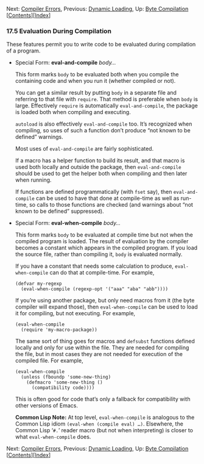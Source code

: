 <!-- This is the GNU Emacs Lisp Reference Manual
corresponding to Emacs version 27.2.

Copyright (C) 1990-1996, 1998-2021 Free Software Foundation,
Inc.

Permission is granted to copy, distribute and/or modify this document
under the terms of the GNU Free Documentation License, Version 1.3 or
any later version published by the Free Software Foundation; with the
Invariant Sections being "GNU General Public License," with the
Front-Cover Texts being "A GNU Manual," and with the Back-Cover
Texts as in (a) below.  A copy of the license is included in the
section entitled "GNU Free Documentation License."

(a) The FSF's Back-Cover Text is: "You have the freedom to copy and
modify this GNU manual.  Buying copies from the FSF supports it in
developing GNU and promoting software freedom." -->

<!-- Created by GNU Texinfo 6.7, http://www.gnu.org/software/texinfo/ -->

Next: [Compiler Errors](Compiler-Errors.html), Previous: [Dynamic Loading](Dynamic-Loading.html), Up: [Byte Compilation](Byte-Compilation.html)   \[[Contents](index.html#SEC_Contents "Table of contents")]\[[Index](Index.html "Index")]

### 17.5 Evaluation During Compilation

These features permit you to write code to be evaluated during compilation of a program.

*   Special Form: **eval-and-compile** *body…*

    This form marks `body` to be evaluated both when you compile the containing code and when you run it (whether compiled or not).

    You can get a similar result by putting `body` in a separate file and referring to that file with `require`. That method is preferable when `body` is large. Effectively `require` is automatically `eval-and-compile`, the package is loaded both when compiling and executing.

    `autoload` is also effectively `eval-and-compile` too. It’s recognized when compiling, so uses of such a function don’t produce “not known to be defined” warnings.

    Most uses of `eval-and-compile` are fairly sophisticated.

    If a macro has a helper function to build its result, and that macro is used both locally and outside the package, then `eval-and-compile` should be used to get the helper both when compiling and then later when running.

    If functions are defined programmatically (with `fset` say), then `eval-and-compile` can be used to have that done at compile-time as well as run-time, so calls to those functions are checked (and warnings about “not known to be defined” suppressed).

<!---->

*   Special Form: **eval-when-compile** *body…*

    This form marks `body` to be evaluated at compile time but not when the compiled program is loaded. The result of evaluation by the compiler becomes a constant which appears in the compiled program. If you load the source file, rather than compiling it, `body` is evaluated normally.

    If you have a constant that needs some calculation to produce, `eval-when-compile` can do that at compile-time. For example,

        (defvar my-regexp
          (eval-when-compile (regexp-opt '("aaa" "aba" "abb"))))

    If you’re using another package, but only need macros from it (the byte compiler will expand those), then `eval-when-compile` can be used to load it for compiling, but not executing. For example,

        (eval-when-compile
          (require 'my-macro-package))

    The same sort of thing goes for macros and `defsubst` functions defined locally and only for use within the file. They are needed for compiling the file, but in most cases they are not needed for execution of the compiled file. For example,

        (eval-when-compile
          (unless (fboundp 'some-new-thing)
            (defmacro 'some-new-thing ()
              (compatibility code))))

    This is often good for code that’s only a fallback for compatibility with other versions of Emacs.

    **Common Lisp Note:** At top level, `eval-when-compile` is analogous to the Common Lisp idiom `(eval-when (compile eval) …)`. Elsewhere, the Common Lisp ‘`#.`’ reader macro (but not when interpreting) is closer to what `eval-when-compile` does.

Next: [Compiler Errors](Compiler-Errors.html), Previous: [Dynamic Loading](Dynamic-Loading.html), Up: [Byte Compilation](Byte-Compilation.html)   \[[Contents](index.html#SEC_Contents "Table of contents")]\[[Index](Index.html "Index")]
